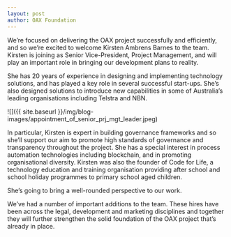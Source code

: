 ```yaml
---
layout: post
author: OAX Foundation
---
```

We’re focused on delivering the OAX project successfully and efficiently, and so we’re excited to welcome Kirsten Ambrens Barnes to the team. Kirsten is joining as Senior Vice-President, Project Management, and will play an important role in bringing our development plans to reality.

She has 20 years of experience in designing and implementing technology solutions, and has played a key role in several successful start-ups. She’s also designed solutions to introduce new capabilities in some of Australia’s leading organisations including Telstra and NBN.

![]({{ site.baseurl }}/img/blog-images/appointment_of_senior_prj_mgt_leader.jpeg)

In particular, Kirsten is expert in building governance frameworks and so she’ll support our aim to promote high standards of governance and transparency throughout the project. She has a special interest in process automation technologies including blockchain, and in promoting organisational diversity. Kirsten was also the founder of Code for Life, a technology education and training organisation providing after school and school holiday programmes to primary school aged children.

She’s going to bring a well-rounded perspective to our work.

We’ve had a number of important additions to the team. These hires have been across the legal, development and marketing disciplines and together they will further strengthen the solid foundation of the OAX project that’s already in place.

